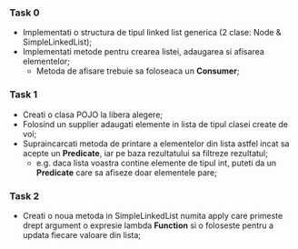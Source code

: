 ### Task 0
- Implementati o structura de tipul linked list generica (2 clase: Node & SimpleLinkedList);
- Implementati metode pentru crearea listei, adaugarea si afisarea elementelor;
  - Metoda de afisare trebuie sa foloseaca un **Consumer**;

### Task 1
- Creati o clasa POJO la libera alegere;
- Folosind un supplier adaugati elemente in lista de tipul clasei create de voi;
- Supraincarcati metoda de printare a elementelor din lista astfel incat sa acepte un **Predicate**, iar pe baza rezultatului sa filtreze rezultatul;
  - e.g. daca lista voastra contine elemente de tipul int, puteti da un **Predicate** care sa afiseze doar elementele pare;

### Task 2
- Creati o noua metoda in SimpleLinkedList numita apply care primeste drept argument o expresie lambda **Function** si o foloseste pentru a updata fiecare valoare din lista;